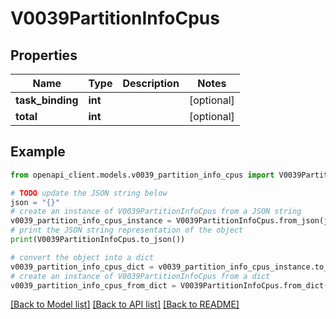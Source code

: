# V0039PartitionInfoCpus


## Properties

Name | Type | Description | Notes
------------ | ------------- | ------------- | -------------
**task_binding** | **int** |  | [optional] 
**total** | **int** |  | [optional] 

## Example

```python
from openapi_client.models.v0039_partition_info_cpus import V0039PartitionInfoCpus

# TODO update the JSON string below
json = "{}"
# create an instance of V0039PartitionInfoCpus from a JSON string
v0039_partition_info_cpus_instance = V0039PartitionInfoCpus.from_json(json)
# print the JSON string representation of the object
print(V0039PartitionInfoCpus.to_json())

# convert the object into a dict
v0039_partition_info_cpus_dict = v0039_partition_info_cpus_instance.to_dict()
# create an instance of V0039PartitionInfoCpus from a dict
v0039_partition_info_cpus_from_dict = V0039PartitionInfoCpus.from_dict(v0039_partition_info_cpus_dict)
```
[[Back to Model list]](../README.md#documentation-for-models) [[Back to API list]](../README.md#documentation-for-api-endpoints) [[Back to README]](../README.md)



